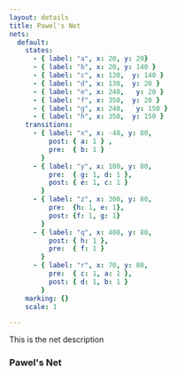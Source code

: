```yaml
---
layout: details 
title: Pawel's Net 
nets:
  default:
    states:
      - { label: "a", x: 20, y: 20} 
      - { label: "b", x: 20, y: 140 } 
      - { label: "c", x: 130,  y: 140 } 
      - { label: "d", x: 130,  y: 20 }
      - { label: "e", x: 240,   y: 20 }
      - { label: "f", x: 350,  y: 20 }
      - { label: "g", x: 240,   y: 150 } 
      - { label: "h", x: 350,  y: 150 } 
    transitions:
      - { label: "x", x: -40, y: 80,
          post: { a: 1 } ,
          pre:  { b: 1 }
        }
      - { label: "y", x: 180, y: 80,
          pre:  { g: 1, d: 1 },
          post: { e: 1, c: 1 }
        }
      - { label: "z", x: 300, y: 80,
          pre:  {h: 1, e: 1},
          post: {f: 1, g: 1}
        }
      - { label: "q", x: 400, y: 80,
          post: { h: 1 },
          pre:  { f: 1 }
        }
      - { label: "r", x: 70, y: 80,
          pre:  { c: 1, a: 1 },
          post: { d: 1, b: 1 }
        }
    marking: {}
    scale: 1

---
```

<!-- first paragraph is the net description -->
This is the net description

### Pawel's Net

<script>addNetByName('default')</script>